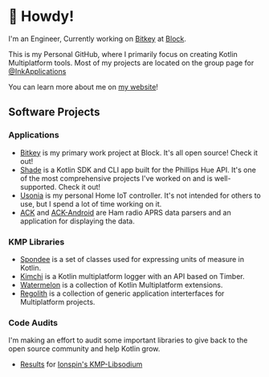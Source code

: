 👋 Howdy!
=========

I'm an Engineer, Currently working on [Bitkey] at [Block].

This is my Personal GitHub, where I primarily focus on creating Kotlin
Multiplatform tools. Most of my projects are located on the group page
for [@InkApplications]

You can learn more about me on [my website][website]!

[website]: https://ReneeVandervelde
[Bitkey]: https://bitkey.build
[Block]: https://block.xyz
[@InkApplications]: https://github.com/InkApplications

Software Projects
-----------------

### Applications

 - [Bitkey] is my primary work project at Block. It's all open source!
   Check it out!
 - [Shade] is a Kotlin SDK and CLI app built for the Phillips Hue API.
   It's one of the most comprehensive projects I've worked on and is
   well-supported. Check it out!
 - [Usonia] is my personal Home IoT controller. It's not intended for others
   to use, but I spend a lot of time working on it.
 - [ACK] and [ACK-Android] are Ham radio APRS data parsers and an application
   for displaying the data.

### KMP Libraries

 - [Spondee] is a set of classes used for expressing units of measure in Kotlin.
 - [Kimchi] is a Kotlin multiplatform logger with an API based on Timber.
 - [Watermelon] is a collection of Kotlin Multiplatform extensions.
 - [Regolith] is a collection of generic application interterfaces for
   Multiplatform projects.

### Code Audits

I'm making an effort to audit some important libraries to give
back to the open source community and help Kotlin grow.

 - [Results][ionspin-audit] for [Ionspin's KMP-Libsodium][ionspin-kmp-libsodium]

[ionspin-kmp-libsodium]: https://github.com/ionspin/kotlin-multiplatform-libsodium
[ionspin-audit]: https://reneevandervelde.com/publications/expect-fun/audit-ionspin-kmp-libsodium.html
[Bitkey]: https://github.com/proto-at-block/bitkey
[Shade]: https://github.com/InkApplications/Shade
[ACK]: https://github.com/InkApplications/Ack
[ACK-Android]: https://github.com/InkApplications/ack-android
[Kimchi]: https://github.com/InkApplications/Kimchi
[Usonia]: https://github.com/ReneeVandervelde/Usonia
[Spondee]: https://github.com/inkapplications/Spondee
[Watermelon]: https://github.com/inkapplications/Watermelon
[Regolith]: https://github.com/inkapplications/Regolith
